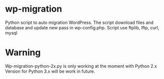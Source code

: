 # wp-migration
Python script to auto migration WordPress. 
The script download files and database and update new pass in wp-config.php. 
Script use ftplib, lftp, curl, mysql
# Warning
Wp-migration-python-2x.py is only working at the moment with Python 2.x
Version for Python 3.x will be work in future. 

